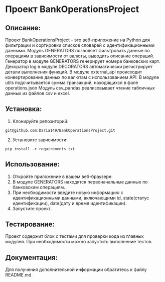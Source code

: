 # Проект BankOperationsProject


## Описание:

Проект BankOperationsProject - это веб-приложение на Python для фильтрации и сортировки списков словарей с идентификационными данными.
Модуль GENERATORS позволяет фильтровать данные по операциям в зависимости от валюты, выводить описание операций. 
Генератор в модуле GENERATORS генерирует номера банковских карт.
Декоратор log в модуле DECORATORS автоматически регистрирует детали выполнения функций.
В модуле external_api происходит конвертирование данных по валютам с использованием API.
В модуле utils подсчитывается сумма транзакций, находящихся в фале operations.json
Модуль csv_pandas реализовывает чтение табличных данных из файлов csv и excel.




## Установка:

1. Клонируйте репозиторий:

```
git@github.com:Daria149/BankOperationsProject.git
```

2. Установите зависимости:

```
pip install -r requirements.txt
```

## Использование:
1. Откройте приложение в вашем веб-браузере.
2. В модуле GENERATORS находятся первоначальные данные по банковским операциям.
2. При необходимости введите новую информацию с идентификационными данными, включающими id, state(статус идентификации), date(дату и время идентификации).
3. Запустите проект.


## Тестирование:
Проект содержит блок с тестами для проверки кода из главных модулей. 
При необходимости можно запустить выполнение тестов.


## Документация:
Для получения дополнительной информации обратитесь к файлу README.md.